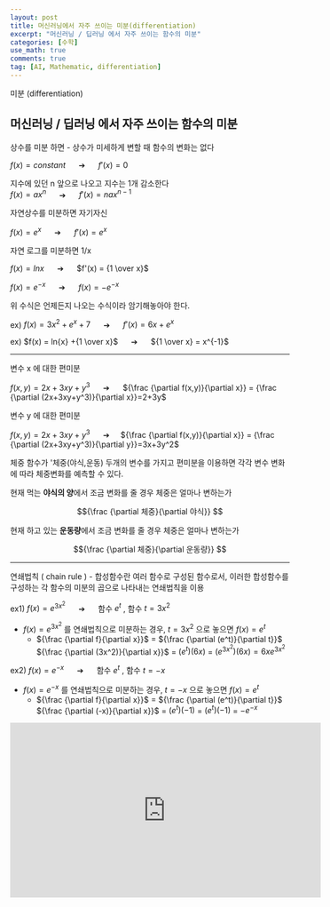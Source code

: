 ```yaml
---
layout: post
title: 머신러닝에서 자주 쓰이는 미분(differentiation)
excerpt: "머신러닝 / 딥러닝 에서 자주 쓰이는 함수의 미분"
categories: [수학]
use_math: true
comments: true
tag: [AI, Mathematic, differentiation]
---
```


미분 (differentiation)  
  
## 머신러닝 / 딥러닝 에서 자주 쓰이는 함수의 미분  
  
상수를 미분 하면 - 상수가 미세하게 변할 때 함수의 변화는 없다  
  
$f(x) = constant$ &nbsp;&nbsp;&nbsp;&nbsp;&nbsp;&#10132;&nbsp;&nbsp;&nbsp;&nbsp;&nbsp;   $f'(x) = 0$  
  
지수에 있던 n 앞으로 나오고 지수는 1개 감소한다  
$f(x) = ax^n$ &nbsp;&nbsp;&nbsp;&nbsp;&nbsp;&#10132;&nbsp;&nbsp;&nbsp;&nbsp;&nbsp; $f'(x) = nax^{n-1}$  
  
자연상수를 미분하면 자기자신  
  
$f(x) = e^x$ &nbsp;&nbsp;&nbsp;&nbsp;&nbsp;&#10132;&nbsp;&nbsp;&nbsp;&nbsp;&nbsp; $f'(x) = e^x$  
  
자연 로그를 미분하면 1/x  
  
$f(x)=ln{x}$ &nbsp;&nbsp;&nbsp;&nbsp;&nbsp;&#10132;&nbsp;&nbsp;&nbsp;&nbsp;&nbsp; $f'(x) = {1 \over x}$  
  
$f(x) = e^{-x}$ &nbsp;&nbsp;&nbsp;&nbsp;&nbsp;&#10132;&nbsp;&nbsp;&nbsp;&nbsp;&nbsp; $f(x) = -e^{-x}$  
  
위 수식은 언제든지 나오는 수식이라 암기해놓아야 한다.  
  
ex) $f(x) = 3x^2 + e^x + 7$ &nbsp;&nbsp;&nbsp;&nbsp;&nbsp;&#10132;&nbsp;&nbsp;&nbsp;&nbsp;&nbsp; $f'(x) = 6x + e^x$  
  
ex) $f(x) = ln{x} +{1 \over x}$ &nbsp;&nbsp;&nbsp;&nbsp;&nbsp;&#10132;&nbsp;&nbsp;&nbsp;&nbsp;&nbsp; ${1 \over x} = x^{-1}$  
  
---
변수 x 에 대한 편미분  
  
$f(x,y) = 2x+3xy+y^3$ &nbsp;&nbsp;&nbsp;&nbsp;&nbsp;&#10132;&nbsp;&nbsp;&nbsp;&nbsp;&nbsp; ${\frac {\partial f(x,y)}{\partial x}} = {\frac {\partial (2x+3xy+y^3)}{\partial x}}=2+3y$  
  
변수 y 에 대한 편미분  
  
$f(x,y) = 2x+3xy+y^3$ &nbsp;&nbsp;&nbsp;&nbsp;&nbsp;&#10132;&nbsp;&nbsp;&nbsp;&nbsp;&nbsp;${\frac {\partial f(x,y)}{\partial x}} = {\frac {\partial (2x+3xy+y^3)}{\partial y}}=3x+3y^2$
  
체중 함수가 '체중(야식,운동) 두개의 변수를 가지고 편미분을 이용하면 각각 변수 변화에 따라 체중변화를 예측할 수 있다.   
  
현재 먹는 **야식의 양**에서 조금 변화를 줄 경우 체중은 얼마나 변하는가     

$${\frac {\partial 체중}{\partial 야식}} $$   

현재 하고 있는 **운동량**에서 조금 변화를 줄 경우 체중은 얼마나 변하는가   
  
$${\frac {\partial 체중}{\partial 운동량}} $$  

---  
연쇄법칙 ( chain rule )  -  합성함수란 여러 함수로 구성된 함수로서, 이러한  합성함수를 구성하는 각 함수의 미분의 곱으로 나타내는 연쇄법칙을 이용  

ex1) $f(x) = e^{3x^2}$ &nbsp;&nbsp;&nbsp;&nbsp;&nbsp;&#10132;&nbsp;&nbsp;&nbsp;&nbsp;&nbsp; 함수 $e^t$ , 함수 $t = 3x^2$ 
* $f(x) = e^{3x^2}$ 를 연쇄법칙으로 미분하는 경우, $t = 3x^2$ 으로 놓으면 $f(x) = e^t$
	* ${\frac {\partial f}{\partial x}}$ = ${\frac {\partial (e^t)}{\partial t}}$ ${\frac {\partial (3x^2)}{\partial x}}$ = $(e^t)(6x)$ = $(e^{3x^2})(6x) =6xe^{3x^2}$

ex2) $f(x) = e^{-x}$ &nbsp;&nbsp;&nbsp;&nbsp;&nbsp;&#10132;&nbsp;&nbsp;&nbsp;&nbsp;&nbsp; 함수 $e^t$ , 함수 $t = -x$
* $f(x) = e^{-x}$ 를 연쇄법칙으로 미분하는 경우, $t = -x$ 으로 놓으면 $f(x) = e^t$
	* ${\frac {\partial f}{\partial x}}$ = ${\frac {\partial (e^t)}{\partial t}}$ ${\frac {\partial (-x)}{\partial x}}$ = $(e^t)(-1)$ = $(e^t)(-1)$ = $-e^{-x}$

  
<iframe width="560" height="315" src="https://www.youtube.com/embed/PnQe3-6812k" frameborder="0" allow="accelerometer; autoplay; encrypted-media; gyroscope; picture-in-picture" allowfullscreen></iframe>